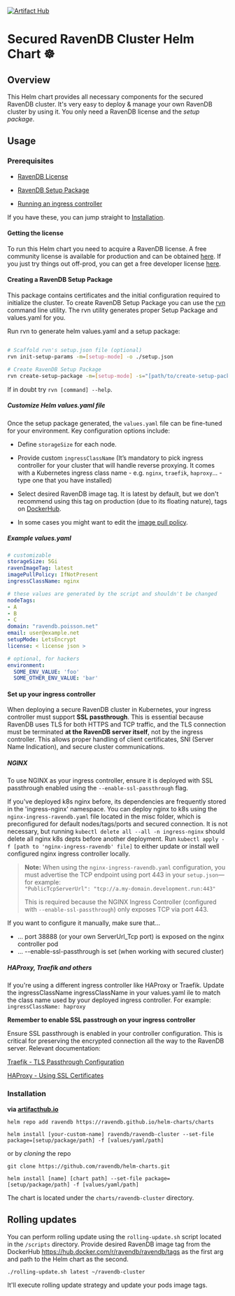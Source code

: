 [![Artifact Hub](https://img.shields.io/endpoint?url=https://artifacthub.io/badge/repository/ravendb-cluster)](https://artifacthub.io/packages/search?repo=ravendb-cluster)
# Secured RavenDB Cluster Helm Chart ☸️

## Overview
This Helm chart provides all necessary components for the secured RavenDB cluster. It's very easy to deploy & manage your own RavenDB cluster by using it. You only need a RavenDB license and the *setup package*.

## Usage

### Prerequisites

- [RavenDB License](#getting-the-license)

- [RavenDB Setup Package](#creating-a-ravendb-setup-package)

- [Running an ingress controller](#set-up-your-ingress-controller)

If you have these, you can jump straight to [Installation](#installation).

#### Getting the license

To run this Helm chart you need to acquire a RavenDB license. A free community license is available for production and can be obtained [here](https://ravendb.net/buy). If you just try things out off-prod, you can get a free developer license [here](https://ravendb.net/license/request/dev). 


#### Creating a RavenDB Setup Package

This package contains certificates and the initial configuration required to initialize the cluster.
To create RavenDB Setup Package you can use the [rvn](https://github.com/ravendb/ravendb/tree/v7.0/tools/rvn) command line utility. The rvn utility generates proper Setup Package and values.yaml for you. 

Run rvn to generate helm values.yaml and a setup package:

```bash

# Scaffold rvn's setup.json file (optional)
rvn init-setup-params -m=[setup-mode] -o ./setup.json

# Create RavenDB Setup Package
rvn create-setup-package -m=[setup-mode] -s="[path/to/create-setup-package-setup.json]" -o=[package output path] --generate-helm-values [yaml output path]

```

If in doubt try `rvn [command] --help`.


##### Customize Helm values.yaml file

Once the setup package generated, the `values.yaml` file can be fine-tuned for your environment.
Key configuration options include:
- Define `storageSize` for each node.
- Provide custom `ingressClassName` (It’s mandatory to pick ingress controller for your cluster that will handle reverse proxying. It comes with a Kubernetes ingress class name - e.g. `nginx`, `traefik`, `haproxy`… - type one that you have installed)
- Select desired RavenDB image tag. It is latest by default, but we don't recommend using this tag on production (due to its floating nature), tags on [DockerHub](https://hub.docker.com/r/ravendb/ravendb/tags).

- In some cases you might want to edit the [image pull policy](https://kubernetes.io/docs/concepts/containers/images/#image-pull-policy).

##### Example values.yaml

```yaml
# customizable
storageSize: 5Gi
ravenImageTag: latest
imagePullPolicy: IfNotPresent
ingressClassName: nginx

# these values are generated by the script and shouldn't be changed
nodeTags:
- A
- B
- C
domain: "ravendb.poisson.net"
email: user@example.net
setupMode: LetsEncrypt
license: < license json >

# optional, for hackers
environment:
  SOME_ENV_VALUE: 'foo'
  SOME_OTHER_ENV_VALUE: 'bar'
```

#### Set up your ingress controller

When deploying a secure RavenDB cluster in Kubernetes, your ingress controller must support **SSL passthrough**. This is essential because RavenDB uses TLS for both HTTPS and TCP traffic, and the TLS connection must be terminated **at the RavenDB server itself**, not by the ingress controller. This allows proper handling of client certificates, SNI (Server Name Indication), and secure cluster communications.



##### NGINX

To use NGINX as your ingress controller, ensure it is deployed with SSL passthrough enabled using the `--enable-ssl-passthrough` flag.

If you've deployed k8s nginx before, its dependencies are frequently stored in the 'ingress-nginx' namespace.
You can deploy nginx to k8s using the `nginx-ingress-ravendb.yaml` file located in the misc folder, which is preconfigured for default nodes/tags/ports and secured connection.
It is not necessary, but running `kubectl delete all --all -n ingress-nginx` should delete all nginx k8s depts before another deployment.
Run `kubectl apply -f [path to 'nginx-ingress-ravendb' file]` to either update or install well configured nginx ingress controller locally.

> **Note:** When using the `nginx-ingress-ravendb.yaml` configuration, you must advertise the TCP endpoint using port 443 in your `setup.json`—for example:  
> `"PublicTcpServerUrl": "tcp://a.my-domain.development.run:443"`  
>
> This is required because the NGINX Ingress Controller (configured with `--enable-ssl-passthrough`) only exposes TCP via port 443.  

If you want to configure it manually, make sure that...
- ... port 38888 (or your own ServerUrl_Tcp port) is exposed on the nginx controller pod
- ... --enable-ssl-passthrough is set (when working with secured cluster)


##### HAProxy, Traefik and others

If you're using a different ingress controller like HAProxy or Traefik.
Update the ingressClassName ingressClassName in your values.yaml  ile to match the class name used by your deployed ingress controller. 
For example:
`ingressClassName: haproxy`

**Remember to enable SSL passtrough on your ingress controller**

Ensure SSL passthrough is enabled in your controller configuration. This is critical for preserving the encrypted connection all the way to the RavenDB server.
Relevant documentation:

[Traefik - TLS Passthrough Configuration](https://doc.traefik.io/traefik/routing/routers/#passthrough)

[HAProxy - Using SSL Certificates](https://serversforhackers.com/c/using-ssl-certificates-with-haproxy)
 

### Installation

**via [artifacthub.io](https://artifacthub.io/packages/helm/ravendb-cluster/ravendb)**

```
helm repo add ravendb https://ravendb.github.io/helm-charts/charts

helm install [your-custom-name] ravendb/ravendb-cluster --set-file package=[setup/package/path] -f [values/yaml/path]
```

or by *cloning* the repo

```
git clone https://github.com/ravendb/helm-charts.git

helm install [name] [chart path] --set-file package=[setup/package/path] -f [values/yaml/path]
```

The chart is located under the `charts/ravendb-cluster` directory.

## Rolling updates

You can perform rolling update using the `rolling-update.sh` script located in the `/scripts` directory. Provide desired RavenDB image tag from the DockerHub https://hub.docker.com/r/ravendb/ravendb/tags as the first arg and path to the Helm chart as the second.

```
./rolling-update.sh latest ~/ravendb-cluster
```

It'll execute rolling update strategy and update your pods image tags.
